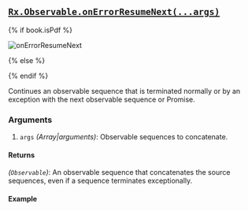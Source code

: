 ## [`Rx.Observable.onErrorResumeNext(...args)`](https://github.com/Reactive-Extensions/RxJS/blob/master/src/core/linq/observable/onerrorresumenext.js)

{% if book.isPdf %}

![onErrorResumeNext](http://reactivex.io/documentation/operators/images/onErrorResumeNext.png)

{% else %}



{% endif %}

Continues an observable sequence that is terminated normally or by an exception with the next observable sequence or Promise.

### Arguments
1. `args` *(Array|arguments)*: Observable sequences to concatenate.

#### Returns
*(`Observable`)*: An observable sequence that concatenates the source sequences, even if a sequence terminates exceptionally. 

#### Example

[](http://jsbin.com/zewox/1/embed?js,console)
